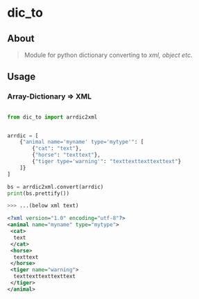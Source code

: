 # dic_to


## About

> Module for python dictionary converting to *xml, object etc.*


## Usage

### Array-Dictionary => XML

```python

from dic_to import arrdic2xml


arrdic = [
    {"animal name='myname' type='mytype'": [
        {"cat": "text"},
        {"horse": "texttext"},
        {"tiger type='warning'": "texttexttexttexttext"}
    ]}
]

bs = arrdic2xml.convert(arrdic)
print(bs.prettify())

>>> ...(below xml text)
```

```xml
<?xml version="1.0" encoding="utf-8"?>
<animal name="myname" type="mytype">
 <cat>
  text
 </cat>
 <horse>
  texttext
 </horse>
 <tiger name="warning">
  texttexttexttexttext
 </tiger>
</animal>

```